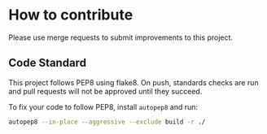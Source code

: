 # How to contribute

Please use merge requests to submit improvements to this project.

## Code Standard

This project follows PEP8 using flake8. On push, standards checks are run and pull requests will not be approved until they succeed.

To fix your code to follow PEP8, install `autopep8` and run:

```bash
autopep8 --in-place --aggressive --exclude build -r ./
```
